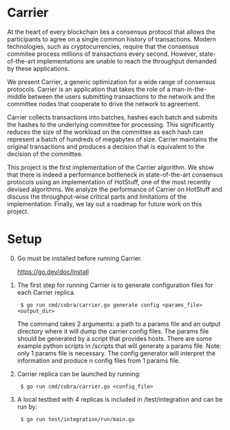 # Carrier

At the heart of every blockchain lies a consensus protocol that allows the participants to agree on a single common history of transactions. Modern technologies, such as cryptocurrencies, require that the consensus commitee process millions of transactions every second. However, state-of-the-art implementations are unable to reach the throughput demanded by these applications.

We present Carrier, a generic optimization for a wide range of consensus protocols. Carrier is an application that takes the role of a man-in-the-middle between the users submitting transactions to the network and the committee nodes that cooperate to drive the network to agreement.

Carrier collects transactions into batches, hashes each batch and submits the hashes to the underlying committee for processing. This significantly reduces the size of the workload on the committee as each hash can represent a batch of hundreds of megabytes of size. Carrier maintains the original transactions and produces a decision that is equivalent to the decision of the committee.

This project is the first implementation of the Carrier algorithm. We show that there is indeed a performance bottleneck in state-of-the-art consensus protocols using an implementation of HotStuff, one of the most recently devised algorithms. We analyze the performance of Carrier on HotStuff and discuss the throughput-wise critical parts and limitations of the implementation. Finally, we lay out a roadmap for future work on this project.

# Setup

0. Go must be installed before running Carrier. 

    https://go.dev/doc/install

1. The first step for running Carrier is to generate configuration files for each Carrier replica.
   ```
    $ go run cmd/cobra/carrier.go generate config <params_file> <output_dir>
    ```
   The command takes 2 arguments: a path to a params file and an output directory where it will dump the carrier config files.
    The params file should be generated by a script that provides hosts. There are some example python scripts in /scripts that will generate a params file.
    Note: only 1 params file is necessary. The config generator will interpret the information and produce n config files from 1 params file.

2. Carrier replica can be launched by running:

   ```
    $ go run cmd/cobra/carrier.go <config_file>
    ```
3. A local testbed with 4 replicas is included in /test/integration and can be run by:
   ```
    $ go run test/integration/run/main.go 
    ```
